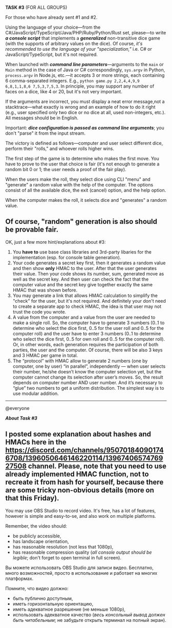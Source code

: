 **TASK #3** (FOR ALL GROUPS)

For those who have already sent #1 and #2.

Using the language of your choice—from the C#/JavaScript/TypeScript/Java/PHP/Ruby/Python/Rust set, please—to write ***a console script*** that implements a ***generalized*** non-transitive dice game (with the supports of arbitrary values on the dice). Of course, _it's recommended to use the language of your "specialization,"_ i.e. C# or JavaScript/TypeScript, but it's not required.

When launched with ***command line parameters***—arguments to the `main` or `Main` method in the case of Java or C# correspondingly, `sys.argv` in Python, `process.argv` in Node.js, etc.—it accepts 3 or more strings, each containing 6 comma-separated integers. E.g., `python game.py 2,2,4,4,9,9 6,8,1,1,8,6 7,5,3,7,5,3`. In principle, you may support any number of faces on a dice, like 4 or 20, but it's not very important.

If the arguments are incorrect, you must display a neat error message,not a stacktrace—what exactly is wrong and an example of how to do it right (e.g., user specified only two dice or no dice at all, used non-integers, etc.). All messages should be in English.

Important: ***dice configuration is passed as command line arguments***; you don't "parse" it from the input stream.

The victory is defined as follows—computer and user select different dice, perform their "rolls," and whoever rolls higher wins. 

The first step of the game is to determine who makes the first move. You have to prove to the user that choice is fair (it's not enough to generate a random bit 0 or 1; the user needs a proof of the fair play). 

When the users make the roll, they select dice using CLI "menu" and "generate" a random value with the help of the computer. The options consist of all the available dice, the exit (cancel) option, and the help option.

When the computer makes the roll, it selects dice and "generates" a random value. 

Of course, "random" generation is also should be provable fair.
------------------------------------------------------------------
OK, just a few more hint/explanations about #3:
1. You **have to** use base class libraries and 3rd-party libaries for the implementation (esp. for console table generation).
2. Your code generates a secret key first, then it generates a random value and then show **only** HMAC to the user. After that the user generates their value. Then your code shows its number, sum, generated move as well as the secret key. And then user can check the fact that the computer value and the secret key give together exactly the same HMAC that was shown before.
3. You may generate a link that allows HMAC calculation to simplify the "check" for the user, but it's not required. And definitely your don't need to create a separate app to check HMAC, the idea is that user may not trust the code you wrote.
4. A value from the computer and a value from the user are needed to make a single roll. So, the computer have to generate 3 numbers (0..1 to determine who select the dice first, 0..5 for the user roll and 0..5 for the computer roll) and the user have to enter 3 numbers (0..1 to determine who select the dice first, 0..5 for own roll and 0..5 for the computer roll). Or, in other words, each generation requires the participation of both parties, the user and the computer. Of course, there will be also 3 keys and 3 HMAC per game in total.
5. The “protocol” with HMAC allow to generate 2 numbers (one by computer, one by user) “in parallel”, independently — when user selects their  number, he/she doesn’t know the computer selection yet, but the computer cannot change its selection after user’s moves. So, the result depends on computer number AND user number. And it’s necessary to “glue” two numbers to get a uniform distribution. The simplest way is to use modular addition.
------------------------------------------------------------------
@everyone 

***About Task #3***

I posted some explanation about hashes and HMACs here in the  https://discord.com/channels/950701840901746708/1396050646146220114/1396740657476927508 channel. Please, note that you need to use already implemented HMAC function, not to recreate it from hash for yourself, because there are some tricky non-obvious details (more on that this Friday).
-------------------------------------------------------------------
You may use OBS Studio to record video. It's free, has a lot of features, however is simple and easy-to-se, and also work on multiple platforms.

Remember, the video should: 
* be publicly accessible,
* has landscape orientation,
* has reasonable resolution (not less that 1080p),
* has reasonable compression quality (_all console output should be legible_; don't forget to open terminal in full screen).

Вы можете использовать OBS Studio для записи видео. Бесплатно, много возможностей, просто в использование и работает на многих платформах.

Помните, что видео должно:
* быть публично доступным,
* иметь горизонтальную ориентацию,
* иметь адекватное разрешение (не меньше 1080p),
* использовать адекватное качество (_весь консольный вывод должен быть читабельным_; не забудьте открыть терминал на полный экран).